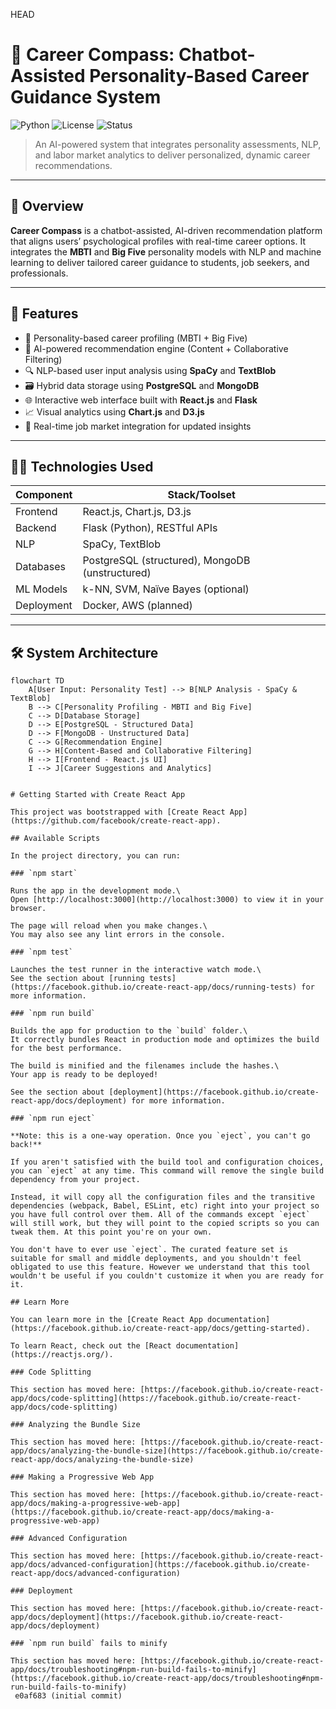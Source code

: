 HEAD
# 🎯 Career Compass: Chatbot-Assisted Personality-Based Career Guidance System

![Python](https://img.shields.io/badge/Python-3.9+-blue)
![License](https://img.shields.io/badge/license-MIT-green)
![Status](https://img.shields.io/badge/status-Research--Project-orange)

> An AI-powered system that integrates personality assessments, NLP, and labor market analytics to deliver personalized, dynamic career recommendations.

---

## 📌 Overview

**Career Compass** is a chatbot-assisted, AI-driven recommendation platform that aligns users’ psychological profiles with real-time career options. It integrates the **MBTI** and **Big Five** personality models with NLP and machine learning to deliver tailored career guidance to students, job seekers, and professionals.

---

## 🚀 Features

- 🧠 Personality-based career profiling (MBTI + Big Five)
- 🤖 AI-powered recommendation engine (Content + Collaborative Filtering)
- 🔍 NLP-based user input analysis using **SpaCy** and **TextBlob**
- 🗃️ Hybrid data storage using **PostgreSQL** and **MongoDB**
- 🌐 Interactive web interface built with **React.js** and **Flask**
- 📈 Visual analytics using **Chart.js** and **D3.js**
- 📡 Real-time job market integration for updated insights

---

## 🧑‍💻 Technologies Used

| Component       | Stack/Toolset                           |
|----------------|------------------------------------------|
| Frontend       | React.js, Chart.js, D3.js                |
| Backend        | Flask (Python), RESTful APIs             |
| NLP            | SpaCy, TextBlob                          |
| Databases      | PostgreSQL (structured), MongoDB (unstructured) |
| ML Models      | k-NN, SVM, Naïve Bayes (optional)        |
| Deployment     | Docker, AWS (planned)                    |

---

## 🛠️ System Architecture

```mermaid
flowchart TD
    A[User Input: Personality Test] --> B[NLP Analysis - SpaCy & TextBlob]
    B --> C[Personality Profiling - MBTI and Big Five]
    C --> D[Database Storage]
    D --> E[PostgreSQL - Structured Data]
    D --> F[MongoDB - Unstructured Data]
    C --> G[Recommendation Engine]
    G --> H[Content-Based and Collaborative Filtering]
    H --> I[Frontend - React.js UI]
    I --> J[Career Suggestions and Analytics]


# Getting Started with Create React App

This project was bootstrapped with [Create React App](https://github.com/facebook/create-react-app).

## Available Scripts

In the project directory, you can run:

### `npm start`

Runs the app in the development mode.\
Open [http://localhost:3000](http://localhost:3000) to view it in your browser.

The page will reload when you make changes.\
You may also see any lint errors in the console.

### `npm test`

Launches the test runner in the interactive watch mode.\
See the section about [running tests](https://facebook.github.io/create-react-app/docs/running-tests) for more information.

### `npm run build`

Builds the app for production to the `build` folder.\
It correctly bundles React in production mode and optimizes the build for the best performance.

The build is minified and the filenames include the hashes.\
Your app is ready to be deployed!

See the section about [deployment](https://facebook.github.io/create-react-app/docs/deployment) for more information.

### `npm run eject`

**Note: this is a one-way operation. Once you `eject`, you can't go back!**

If you aren't satisfied with the build tool and configuration choices, you can `eject` at any time. This command will remove the single build dependency from your project.

Instead, it will copy all the configuration files and the transitive dependencies (webpack, Babel, ESLint, etc) right into your project so you have full control over them. All of the commands except `eject` will still work, but they will point to the copied scripts so you can tweak them. At this point you're on your own.

You don't have to ever use `eject`. The curated feature set is suitable for small and middle deployments, and you shouldn't feel obligated to use this feature. However we understand that this tool wouldn't be useful if you couldn't customize it when you are ready for it.

## Learn More

You can learn more in the [Create React App documentation](https://facebook.github.io/create-react-app/docs/getting-started).

To learn React, check out the [React documentation](https://reactjs.org/).

### Code Splitting

This section has moved here: [https://facebook.github.io/create-react-app/docs/code-splitting](https://facebook.github.io/create-react-app/docs/code-splitting)

### Analyzing the Bundle Size

This section has moved here: [https://facebook.github.io/create-react-app/docs/analyzing-the-bundle-size](https://facebook.github.io/create-react-app/docs/analyzing-the-bundle-size)

### Making a Progressive Web App

This section has moved here: [https://facebook.github.io/create-react-app/docs/making-a-progressive-web-app](https://facebook.github.io/create-react-app/docs/making-a-progressive-web-app)

### Advanced Configuration

This section has moved here: [https://facebook.github.io/create-react-app/docs/advanced-configuration](https://facebook.github.io/create-react-app/docs/advanced-configuration)

### Deployment

This section has moved here: [https://facebook.github.io/create-react-app/docs/deployment](https://facebook.github.io/create-react-app/docs/deployment)

### `npm run build` fails to minify

This section has moved here: [https://facebook.github.io/create-react-app/docs/troubleshooting#npm-run-build-fails-to-minify](https://facebook.github.io/create-react-app/docs/troubleshooting#npm-run-build-fails-to-minify)
 e0af683 (initial commit)
